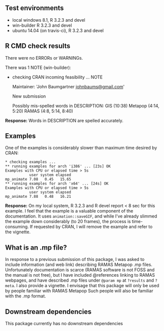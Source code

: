 ## Test environments
* local windows 8.1, R 3.2.3 and devel
* win-builder R 3.2.3 and devel
* ubuntu 14.04 (on travis-ci), R 3.2.3 and devel

## R CMD check results
There were no ERRORs or WARNINGs. 

There was 1 NOTE (win-builder):

* checking CRAN incoming feasibility ... NOTE

    Maintainer: 'John Baumgartner <johnbaums@gmail.com>'

    New submission

    Possibly mis-spelled words in DESCRIPTION:
      GIS (10:38)
      Metapop (4:14, 5:20)
      RAMAS (4:8, 5:14, 8:40) 
    
**Response:** Words in DESCRIPTION are spelled accurately.


## Examples

One of the examples is considerably slower than maximum time desired by CRAN: 

    * checking examples ...
    ** running examples for arch 'i386' ... [23s] OK
    Examples with CPU or elapsed time > 5s
               user system elapsed
    mp_animate 7.08   0.45   15.65
    ** running examples for arch 'x64' ... [24s] OK
    Examples with CPU or elapsed time > 5s
               user system elapsed
    mp_animate 7.88   0.48   16.21
    
**Response:** On my local system, R 3.2.3 and R devel report < 8 sec for this
example. I feel that the example is a valuable component of the documentation.
It uses `animation::saveGIF`, and while I've already slimmed the example down
considerably (to 20 frames), the process is time-consuming. If requested by
CRAN, I will remove the example and refer to the vignette.

## What is an .mp file?

In response to a previous submission of this package, I was asked to include 
information (and web link) describing RAMAS Metapop .mp files. Unfortunately 
documentation is scarce (RAMAS software is not FOSS and the manual is not free),
but I have included @references linking to RAMAS webpages, and have described
.mp files under `@param mp` at `?results` and `?meta`. I also provide a vignette. 
I envisage that this package will only be used by people familiar with 
RAMAS Metapop Such people will also be familiar with the .mp format.

## Downstream dependencies
This package currently has no downstream dependencies
